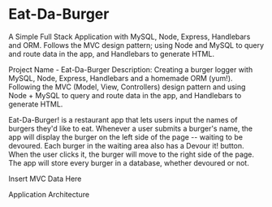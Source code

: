 # Eat-Da-Burger

A Simple Full Stack Application with MySQL, Node, Express, Handlebars and ORM. Follows the MVC design pattern; using Node and MySQL to query and route data in the app, and Handlebars to generate HTML.

Project Name - Eat-Da-Burger
Description: Creating a burger logger with MySQL, Node, Express, Handlebars and a homemade ORM (yum!). Following the MVC (Model, View, Controllers) design pattern and using Node + MySQL to query and route data in the app, and Handlebars to generate HTML.

Eat-Da-Burger! is a restaurant app that lets users input the names of burgers they'd like to eat.
Whenever a user submits a burger's name, the app will display the burger on the left side of the page -- waiting to be devoured.
Each burger in the waiting area also has a Devour it! button. When the user clicks it, the burger will move to the right side of the page.
The app will store every burger in a database, whether devoured or not.

Insert MVC Data Here

Application Architecture
